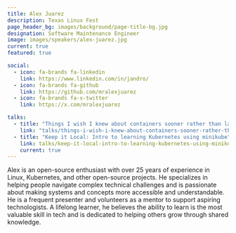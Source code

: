 ```yaml
---
title: Alex Juarez
description: Texas Linux Fest
page_header_bg: images/background/page-title-bg.jpg
designation: Software Maintenance Engineer
image: images/speakers/alex-juarez.jpg
current: true
featured: true

social:
  - icon: fa-brands fa-linkedin
    link: https://www.linkedin.com/in/jandro/
  - icon: fa-brands fa-github
    link: https://github.com/mralexjuarez
  - icon: fa-brands fa-x-twitter
    link: https://x.com/mralexjuarez

talks:
  - title: "Things I wish I knew about containers sooner rather than later."
    link: "talks/things-i-wish-i-knew-about-containers-sooner-rather-than-later/"
  - title: "Keep it Local: Intro to learning Kubernetes using minikube"
    link: talks/keep-it-local-intro-to-learning-kubernetes-using-minikube/
    current: true
---
```


Alex is an open-source enthusiast with over 25 years of experience in Linux,
Kubernetes, and other open-source projects. He specializes in helping people
navigate complex technical challenges and is passionate about making systems
and concepts more accessible and understandable. He is a frequent presenter and
volunteers as a mentor to support aspiring technologists. A lifelong learner,
he believes the ability to learn is the most valuable skill in tech and is
dedicated to helping others grow through shared knowledge.
